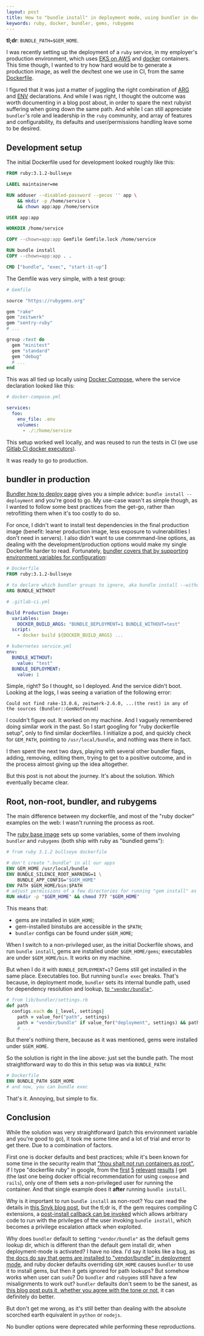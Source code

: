 ```yaml
---
layout: post
title: How to "bundle install" in deployment mode, using bundler in docker
keywords: ruby, docker, bundler, gems, rubygems
---
```


**tl;dr**: `BUNDLE_PATH=$GEM_HOME`.

I was recently setting up the deployment of a `ruby` service, in my employer's production environment, which uses [EKS on AWS](https://aws.amazon.com/pt/eks/) and [docker](https://docs.docker.com/get-docker/) containers. This time though, I wanted to try how hard would be to generate a production image, as well the dev/test one we use in CI, from the same [Dockerfile](https://docs.docker.com/engine/reference/builder/).

I figured that it was just a matter of juggling the right combination of [ARG](https://docs.docker.com/engine/reference/builder/) and [ENV](https://docs.docker.com/compose/environment-variables/) declarations. And while I was right, I thought the outcome was worth documenting in a blog post about, in order to spare the next rubyist suffering when going down the same path. And while I can still appreciate `bundler`'s role and leadership in the `ruby` community, and array of features and configurability, its defaults and user/permissions handling leave some to be desired.

## Development setup

The initial Dockerfile used for development looked roughly like this:

```Dockerfile
FROM ruby:3.1.2-bullseye

LABEL maintainer=me

RUN adduser --disabled-password --gecos '' app \
    && mkdir -p /home/service \
    && chown app:app /home/service

USER app:app

WORKDIR /home/service

COPY --chown=app:app Gemfile Gemfile.lock /home/service

RUN bundle install
COPY --chown=app:app . .

CMD ["bundle", "exec", "start-it-up"]
```

The Gemfile was very simple, with a test group:

```ruby
# Gemfile

source "https://rubygems.org"

gem "rake"
gem "zeitwerk"
gem "sentry-ruby"
# ...

group :test do
  gem "minitest"
  gem "standard"
  gem "debug"
  # ...
end
```

This was all tied up locally using [Docker Compose](https://docs.docker.com/get-started/08_using_compose/), where the service declaration looked like this:

```yaml
# docker-compose.yml

services:
  foo:
    env_file: .env
    volumes:
      - ./:/home/service
```

This setup worked well locally, and was reused to run the tests in CI (we use [Gitlab CI docker executors](https://docs.gitlab.com/runner/executors/docker.html)).

It was ready to go to production.

## bundler in production

[Bundler how to deploy page](https://bundler.io/guides/deploying.html) gives you a simple advice: `bundle install --deployment` and you're good to go. My use-case wasn't as simple though, as I wanted to follow some best practices from the get-go, rather than retrofitting them when it's too costly to do so.

For once, I didn't want to install test dependencies in the final production image (benefit: leaner production image, less exposure to vulnerabilities I don't need in servers). I also didn't want to use commmand-line options, as dealing with the development/production options would make my single Dockerfile harder to read. Fortunately, [bundler covers that by supporting environment variables for configuration](https://bundler.io/man/bundle-config.1.html):

```Dockerfile
# Dockerfile
FROM ruby:3.1.2-bullseye

# to declare which bundler groups to ignore, aka bundle install --without
ARG BUNDLE_WITHOUT
```

```yaml
# .gitlab-ci.yml

Build Production Image:
  variables:
    DOCKER_BUILD_ARGS: "BUNDLE_DEPLOYMENT=1 BUNDLE_WITHOUT=test"
  script:
    - docker build ${DOCKER_BUILD_ARGS} ...
```

```yml
# kubernetes service.yml
env:
  BUNDLE_WITHOUT:
    value: "test"
  BUNDLE_DEPLOYMENT:
    value: 1
```

Simple, right? So I thought, so I deployed. And the service didn't boot. Looking at the logs, I was seeing a variation of the following error:

```log
Could not find rake-13.0.6, zeitwerk-2.6.0, ...(the rest) in any of the sources (Bundler::GemNotFound)
```

I couldn't figure out. It worked on my machine. And I vaguely remembered doing similar work in the past. So I start googling for "ruby dockerfile setup", only to find similar dockerfiles. I initialize a pod, and quickly check for `GEM_PATH`, pointing to `/usr/local/bundle`, and nothing was there in fact.

I then spent the next two days, playing with several other bundler flags, adding, removing, editing them, trying to get to a positive outcome, and in the process almost giving up the idea altogether.

But this post is not about the journey. It's about the solution. Which eventually became clear.

## Root, non-root, bundler, and rubygems

The main difference between my dockerfile, and most of the "ruby docker" examples on the web: I wasn't running the process as root.

The [ruby base image](https://github.com/docker-library/ruby/blob/master/3.1/bullseye/Dockerfile) sets up some variables, some of them involving `bundler` and `rubygems` (both ship with ruby as "bundled gems"):

```dockerfile
# from ruby 3.1.2 bullseye dockerfile

# don't create ".bundle" in all our apps
ENV GEM_HOME /usr/local/bundle
ENV BUNDLE_SILENCE_ROOT_WARNING=1 \
	BUNDLE_APP_CONFIG="$GEM_HOME"
ENV PATH $GEM_HOME/bin:$PATH
# adjust permissions of a few directories for running "gem install" as an arbitrary user
RUN mkdir -p "$GEM_HOME" && chmod 777 "$GEM_HOME"
```

This means that:

* gems are installed in `$GEM_HOME`;
* gem-installed binstubs are accessible in the `$PATH`;
* `bundler` configs can be found under `$GEM_HOME`;

When I switch to a non-privileged user, as the initial Dockerfile shows, and run `bundle install`, gems are installed under `$GEM_HOME/gems`; executables are under `$GEM_HOME/bin`. It works on my machine.

But when I do it with `BUNDLE_DEPLOYMENT=1`? Gems still get installed in the same place. Executables too. But running `bundle exec` breaks. That's because, in deployment mode, `bundler` sets its internal bundle path, used for dependency resolution and lookup, [to `"vendor/bundle"`](https://github.com/rubygems/rubygems/blob/def27af571af48f7375cc0bdc58b845122dcb5b4/bundler/lib/bundler/settings.rb#L4).

```ruby
# from lib/bundler/settings.rb
def path
  configs.each do |_level, settings|
    path = value_for("path", settings)
    path = "vendor/bundle" if value_for("deployment", settings) && path.nil?
    # ...
```

But there's nothing there, because as it was mentioned, gems were installed under `$GEM_HOME`.

So the solution is right in the line above: just set the bundle path. The most straightforward way to do this in this setup was via `BUNDLE_PATH`:

```dockerfile
# Dockerfile
ENV BUNDLE_PATH $GEM_HOME
# and now, you can bundle exec
```

That's it. Annoying, but simple to fix.

## Conclusion

While the solution was very straightforward (patch this environment variable and you're good to go), it took me some time and a lot of trial and error to get there. Due to a combination of factors.

First one is docker defaults and best practices; while it's been known for some time in the security realm that ["thou shalt not run containers as root"](https://stackoverflow.com/questions/68155641/should-i-run-things-inside-a-docker-container-as-non-root-for-safety), if I type "dockerfile ruby" in google, from the [first](https://lipanski.com/posts/dockerfile-ruby-best-practices) [5](https://semaphoreci.com/community/tutorials/dockerizing-a-ruby-on-rails-application) [relevant](https://www.cloudbees.com/blog/build-minimal-docker-container-ruby-apps) [results](https://www.digitalocean.com/community/tutorials/containerizing-a-ruby-on-rails-application-for-development-with-docker-compose) [I](https://docs.docker.com/samples/rails/) get (the last one being docker official recommendation for using `compose` and `rails`), only one of them sets a non-privileged user for running the container. And that single example does it **after** running `bundle install`.

Why is it important to run `bundle install` as non-root? You can read the details in [this Snyk blog post](https://snyk.io/blog/ruby-gem-installation-lockfile-injection-attacks/), but the tl;dr is, if the gem requires compiling C extensions, a [post-install callback can be invoked](https://blog.costan.us/2008/11/post-install-post-update-scripts-for.html) which allows arbitrary code to run with the privileges of the user invoking `bundle install`, which becomes a privilege escalation attack when exploited.

Why does `bundler` default to setting `"vendor/bundle"` as the default gems lookup dir, which is different than the default gem install dir, when deployment-mode is activated? I have no idea. I'd say it looks like a bug, as [the docs do say that gems are installed to "vendor/bundle" in deployment mode](https://github.com/rubygems/rubygems/blob/def27af571af48f7375cc0bdc58b845122dcb5b4/bundler/lib/bundler/man/bundle-install.1.ronn#deployment-mode), and ruby docker defaults overriding `GEM_HOME` causes `bundler` to use it to install gems, but then it gets ignored for path lookups? But somehow works when user can `sudo`? Do `bundler` and `rubygems` still have a few misalignments to work out? `bundler` defaults don't seem to be the sanest, as [this blog post puts it, whether you agree with the tone or not](https://felipec.wordpress.com/2022/08/25/fixing-ruby-gems-installation/), it can definitely do better.

But don't get me wrong, as it's still better than dealing with the absolute scorched earth equivalent in `python` or `nodejs`.


No bundler options were deprecated while performing these reproductions.